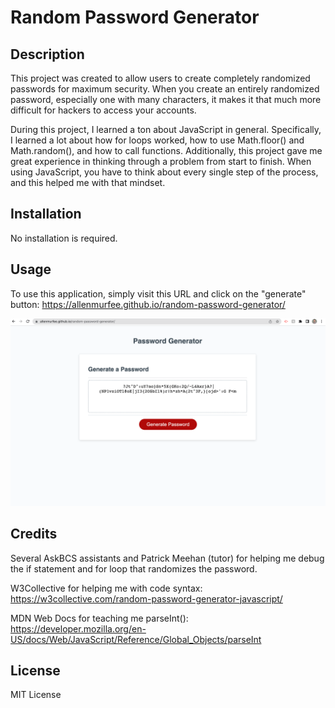 # Random Password Generator

## Description

This project was created to allow users to create completely randomized passwords for maximum security. When you create an entirely randomized password, especially one with many characters, it makes it that much more difficult for hackers to access your accounts.

During this project, I learned a ton about JavaScript in general. Specifically, I learned a lot about how for loops worked, how to use Math.floor() and Math.random(), and how to call functions. Additionally, this project gave me great experience in thinking through a problem from start to finish. When using JavaScript, you have to think about every single step of the process, and this helped me with that mindset.

## Installation

No installation is required.

## Usage

To use this application, simply visit this URL and click on the "generate" button: https://allenmurfee.github.io/random-password-generator/

![password generator website](assets/screenshot.png)

## Credits

Several AskBCS assistants and Patrick Meehan (tutor) for helping me debug the if statement and for loop that randomizes the password.

W3Collective for helping me with code syntax: https://w3collective.com/random-password-generator-javascript/

MDN Web Docs for teaching me parseInt(): https://developer.mozilla.org/en-US/docs/Web/JavaScript/Reference/Global_Objects/parseInt

## License

MIT License
